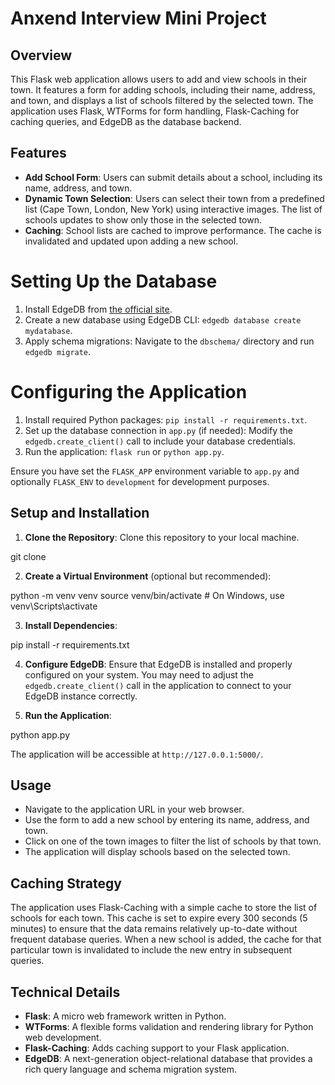 # Anxend Interview Mini Project

## Overview
This Flask web application allows users to add and view schools in their town. It features a form for adding schools, including their name, address, and town, and displays a list of schools filtered by the selected town. The application uses Flask, WTForms for form handling, Flask-Caching for caching queries, and EdgeDB as the database backend.

## Features
- **Add School Form**: Users can submit details about a school, including its name, address, and town.
- **Dynamic Town Selection**: Users can select their town from a predefined list (Cape Town, London, New York) using interactive images. The list of schools updates to show only those in the selected town.
- **Caching**: School lists are cached to improve performance. The cache is invalidated and updated upon adding a new school.


# Setting Up the Database

1. Install EdgeDB from [the official site](https://edgedb.com/download).
2. Create a new database using EdgeDB CLI: `edgedb database create mydatabase`.
3. Apply schema migrations: Navigate to the `dbschema/` directory and run `edgedb migrate`.

# Configuring the Application

1. Install required Python packages: `pip install -r requirements.txt`.
2. Set up the database connection in `app.py` (if needed): Modify the `edgedb.create_client()` call to include your database credentials.
3. Run the application: `flask run` or `python app.py`.

Ensure you have set the `FLASK_APP` environment variable to `app.py` and optionally `FLASK_ENV` to `development` for development purposes.




## Setup and Installation

1. **Clone the Repository**: Clone this repository to your local machine.

git clone <repository-url>


2. **Create a Virtual Environment** (optional but recommended):

python -m venv venv
source venv/bin/activate # On Windows, use venv\Scripts\activate



3. **Install Dependencies**:

pip install -r requirements.txt


4. **Configure EdgeDB**: Ensure that EdgeDB is installed and properly configured on your system. You may need to adjust the `edgedb.create_client()` call in the application to connect to your EdgeDB instance correctly.

5. **Run the Application**:


python app.py


The application will be accessible at `http://127.0.0.1:5000/`.

## Usage

- Navigate to the application URL in your web browser.
- Use the form to add a new school by entering its name, address, and town.
- Click on one of the town images to filter the list of schools by that town.
- The application will display schools based on the selected town.

## Caching Strategy

The application uses Flask-Caching with a simple cache to store the list of schools for each town. This cache is set to expire every 300 seconds (5 minutes) to ensure that the data remains relatively up-to-date without frequent database queries. When a new school is added, the cache for that particular town is invalidated to include the new entry in subsequent queries.

## Technical Details

- **Flask**: A micro web framework written in Python.
- **WTForms**: A flexible forms validation and rendering library for Python web development.
- **Flask-Caching**: Adds caching support to your Flask application.
- **EdgeDB**: A next-generation object-relational database that provides a rich query language and schema migration system.
